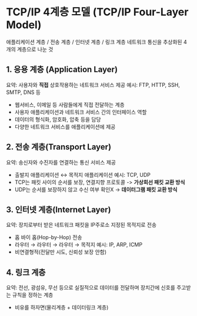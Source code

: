 # TCP/IP 4계층 모델 (TCP/IP Four-Layer Model)
애플리케이션 계층 / 전송 계층 / 인터넷 계층 / 링크 계층
네트워크 통신을 추상화된 4개의 계층으로 나눈 것

## 1. 응용 계층 (Application Layer)
요약: 사용자와 **직접** 상호작용하는 네트워크 서비스 제공
예시: FTP, HTTP, SSH, SMTP, DNS 등
- 웹서비스, 이메일 등 사람들에게 직접 전달하는 계층
- 사용자 애플리케이션과 네트워크 서비스 간의 인터페이스 역할
- 데이터의 형식화, 암호화, 압축 등을 담당
- 다양한 네트워크 서비스를 애플리케이션에 제공

## 2. 전송 계층(Transport Layer)
요약: 송신자와 수진자를 연결하는 통신 서비스 제공
- 출발지 애플리케이션 ↔ 목적지 애플리케이션
예시: TCP, UDP
- TCP는 패킷 사이의 순서를 보장, 연결지향 프로토콜 -> **가상회선 패킷 교환 방식**
- UDP는 순서를 보장하지 않고 수신 여부 확인X -> **데이터그램 패킷 교환 방식**

## 3. 인터넷 계층(Internet Layer)
요약: 장치로부터 받은 네트워크 패킷을 IP주로소 지정된 목적지로 전송
- 홉 바이 홉(Hop-by-Hop) 전송
- 라우터 → 라우터 → 라우터 → 목적지
예시: IP, ARP, ICMP
- 비연결형적(전달만 시도, 신뢰성 보장 안함)

## 4. 링크 계층
요약: 전선, 광섬유, 무선 등으로 실질적으로 데이터를 전달하며 장치간에 신호를 주고받는 규칙을 정하는 계층
- 비유를 하자면(물리계층 + 데이터링크 계층)
